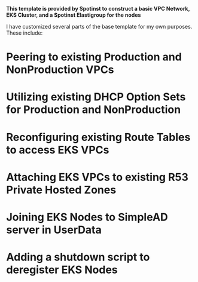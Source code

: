**This template is provided by Spotinst to construct a basic VPC Network, EKS Cluster, and a Spotinst Elastigroup for the nodes**

I have customized several parts of the base template for my own purposes. These include:

# Peering to existing Production and NonProduction VPCs
# Utilizing existing DHCP Option Sets for Production and NonProduction
# Reconfiguring existing Route Tables to access EKS VPCs
# Attaching EKS VPCs to existing R53 Private Hosted Zones
# Joining EKS Nodes to SimpleAD server in UserData
# Adding a shutdown script to deregister EKS Nodes 
